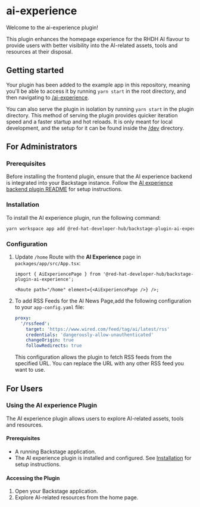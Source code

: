 # ai-experience

Welcome to the ai-experience plugin!

This plugin enhances the homepage experience for the RHDH AI flavour to provide users with better visibility into the AI-related assets, tools and resources at their disposal.

## Getting started

Your plugin has been added to the example app in this repository, meaning you'll be able to access it by running `yarn start` in the root directory, and then navigating to [/ai-experience](http://localhost:3000/ai-experience).

You can also serve the plugin in isolation by running `yarn start` in the plugin directory.
This method of serving the plugin provides quicker iteration speed and a faster startup and hot reloads.
It is only meant for local development, and the setup for it can be found inside the [/dev](./dev) directory.

## For Administrators

### Prerequisites

Before installing the frontend plugin, ensure that the AI experience backend is integrated into your Backstage instance. Follow the [AI experience backend plugin README](https://github.com/redhat-developer/rhdh-plugins/blob/main/workspaces/ai-integrations/plugins/ai-experience-backend/README.md) for setup instructions.

### Installation

To install the AI experience plugin, run the following command:

```sh
yarn workspace app add @red-hat-developer-hub/backstage-plugin-ai-experience
```

### Configuration

1. Update `/home` Route with the **AI Experience** page in `packages/app/src/App.tsx`:

   ```tsx
   import { AiExperiencePage } from '@red-hat-developer-hub/backstage-plugin-ai-experience';

   <Route path="/home" element={<AiExperiencePage />} />;
   ```

2. To add RSS Feeds for the AI News Page,add the following configuration to your `app-config.yaml` file:

   ```yaml
   proxy:
     '/rssfeed':
       target: 'https://www.wired.com/feed/tag/ai/latest/rss'
       credentials: 'dangerously-allow-unauthenticated'
       changeOrigin: true
       followRedirects: true
   ```

   This configuration allows the plugin to fetch RSS feeds from the specified URL. You can replace the URL with any other RSS feed you want to use.

## For Users

### Using the AI experience Plugin

The AI experience plugin allows users to explore AI-related assets, tools and resources.

#### Prerequisites

- A running Backstage application.
- The AI experience plugin is installed and configured. See [Installation](#installation) for setup instructions.

#### Accessing the Plugin

1. Open your Backstage application.
2. Explore AI-related resources from the home page.
